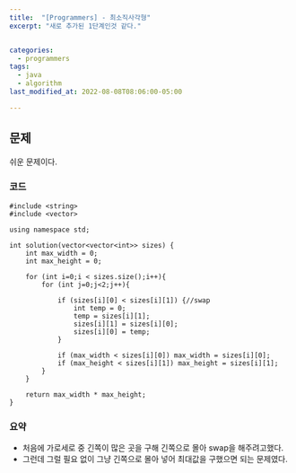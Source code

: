 ```yaml
---
title:  "[Programmers] - 최소직사각형"
excerpt: "새로 추가된 1단계인것 같다."


categories:
  - programmers
tags:
  - java
  - algorithm
last_modified_at: 2022-08-08T08:06:00-05:00

---
```


## 문제

쉬운 문제이다.

### 코드

```
#include <string>
#include <vector>

using namespace std;

int solution(vector<vector<int>> sizes) {
    int max_width = 0;
    int max_height = 0;

    for (int i=0;i < sizes.size();i++){
        for (int j=0;j<2;j++){
            
            if (sizes[i][0] < sizes[i][1]) {//swap
                int temp = 0;
                temp = sizes[i][1];
                sizes[i][1] = sizes[i][0];
                sizes[i][0] = temp;
            }
            
            if (max_width < sizes[i][0]) max_width = sizes[i][0];
            if (max_height < sizes[i][1]) max_height = sizes[i][1];
        }
    }
    
    return max_width * max_height;
}
```

### 요약

- 처음에 가로세로 중 긴쪽이 많은 곳을 구해 긴쪽으로 몰아 swap을 해주려고했다.
- 그런데 그럴 필요 없이 그냥 긴쪽으로 몰아 넣어 최대값을 구했으면 되는 문제였다.
